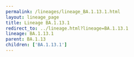 ```yaml
---
permalink: /lineages/lineage_BA.1.13.1.html
layout: lineage_page
title: Lineage BA.1.13.1
redirect_to: ../lineage.html?lineage=BA.1.13.1
lineage: BA.1.13.1
parent: BA.1.13
children: ['BA.1.13.1']
---
```

